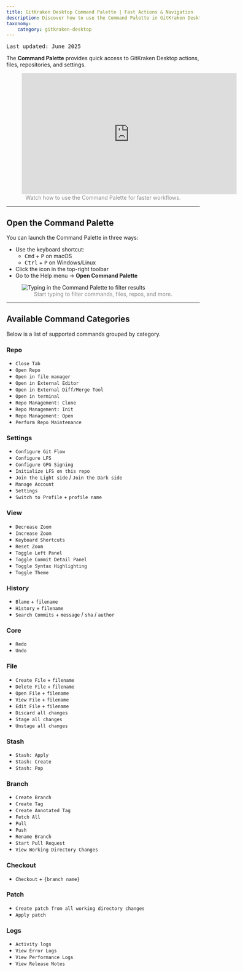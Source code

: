 ```yaml
---
title: GitKraken Desktop Command Palette | Fast Actions & Navigation
description: Discover how to use the Command Palette in GitKraken Desktop to quickly run commands, open files, switch repos, and customize settings with shortcuts.
taxonomy:
    category: gitkraken-desktop
---
```

<kbd>Last updated: June 2025</kbd>

The <strong>Command Palette</strong> provides quick access to GitKraken Desktop actions, files, repositories, and settings.

<figure>
  <div class='embed-container embed-container--16-9'>
    <iframe width="560" height="315" src="https://www.youtube.com/embed/lNsQesvuRj4?rel=0&vq=hd1080" frameborder="0" allowfullscreen></iframe>
  </div>
  <figcaption style="text-align:center; color:#888">Watch how to use the Command Palette for faster workflows.</figcaption>
</figure>

***

## Open the Command Palette

You can launch the Command Palette in three ways:

- Use the keyboard shortcut:
  - <kbd>Cmd</kbd> + <kbd>P</kbd> on macOS
  - <kbd>Ctrl</kbd> + <kbd>P</kbd> on Windows/Linux
- Click the <i class="fa fa-magic" style="transform: rotate(225deg)"></i> icon in the top-right toolbar
- Go to the Help menu → <strong>Open Command Palette</strong>

<figure>
  <img src="/wp-content/uploads/command-palette-example.gif" srcset="/wp-content/uploads/command-palette-example.gif" class="help-center-img img-bordered" alt="Typing in the Command Palette to filter results">
  <figcaption style="text-align:center; color:#888">Start typing to filter commands, files, repos, and more.</figcaption>
</figure>

***

## Available Command Categories

Below is a list of supported commands grouped by category.

### Repo
- `Close Tab`
- `Open Repo`
- `Open in file manager`
- `Open in External Editor`
- `Open in External Diff/Merge Tool`
- `Open in terminal`
- `Repo Management: Clone`
- `Repo Management: Init`
- `Repo Management: Open`
- `Perform Repo Maintenance`

### Settings
- `Configure Git Flow`
- `Configure LFS`
- `Configure GPG Signing`
- `Initialize LFS on this repo`
- `Join the Light side` / `Join the Dark side`
- `Manage Account`
- `Settings`
- `Switch to Profile` + `profile name`

### View
- `Decrease Zoom`
- `Increase Zoom`
- `Keyboard Shortcuts`
- `Reset Zoom`
- `Toggle Left Panel`
- `Toggle Commit Detail Panel`
- `Toggle Syntax Highlighting`
- `Toggle Theme`

### History
- `Blame` + `filename`
- `History` + `filename`
- `Search Commits` + `message` / `sha` / `author`

### Core
- `Redo`
- `Undo`

### File
- `Create File` + `filename`
- `Delete File` + `filename`
- `Open File` + `filename`
- `View File` + `filename`
- `Edit File` + `filename`
- `Discard all changes`
- `Stage all changes`
- `Unstage all changes`

### Stash
- `Stash: Apply`
- `Stash: Create`
- `Stash: Pop`

### Branch
- `Create Branch`
- `Create Tag`
- `Create Annotated Tag`
- `Fetch All`
- `Pull`
- `Push`
- `Rename Branch`
- `Start Pull Request`
- `View Working Directory Changes`

### Checkout
- `Checkout` + `{branch name}`

### Patch
- `Create patch from all working directory changes`
- `Apply patch`

### Logs
- `Activity logs`
- `View Error Logs`
- `View Performance Logs`
- `View Release Notes`
